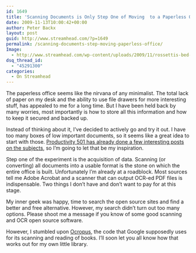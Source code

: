 ```yaml
---
id: 1649
title: 'Scanning Documents is Only Step One of Moving  to a Paperless Office'
date: 2009-11-13T10:00:42+00:00
author: Peter Backx
layout: post
guid: http://www.streamhead.com/?p=1649
permalink: /scanning-documents-step-moving-paperless-office/
Image:
  - http://www.streamhead.com/wp-content/uploads/2009/11/rossettis-bed-project-gutenberg.png
dsq_thread_id:
  - "45291300"
categories:
  - On Streamhead
---
```

The paperless office seems like the nirvana of any minimalist. The total lack of paper on my desk and the ability to use file drawers for more interesting stuff, has appealed to me for a long time. But I have been held back by many worries, most importantly is how to store all this information and how to keep it secured and backed up.

Instead of thinking about it, I&#8217;ve decided to actively go and try it out. I have too many boxes of low important documents, so it seems like a great idea to start with those. <a title="Productivity 501 Paperless Office Experiments" href="http://www.productivity501.com/paperless-office-experiment/330/" target="_blank">Productivity 501 has already done a few interesting posts on the subjects</a>, so I&#8217;m going to let that be my inspiration.

Step one of the experiment is the acquisition of data. Scanning (or converting) all documents into a usable format is the stone on which the entire office is built. Unfortunately I&#8217;m already at a roadblock. Most sources tell me Adobe Acrobat and a scanner that can output OCR-ed PDF files is indispensable. Two things I don&#8217;t have and don&#8217;t want to pay for at this stage.

My inner geek was happy, time to search the open source sites and find a better and free alternative. However, my search didn&#8217;t turn out too many options. Please shoot me a message if you know of some good scanning and OCR open source software.

However, I stumbled upon <a title="ocropus" href="http://code.google.com/p/ocropus/" target="_blank">Ocropus</a>, the code that Google supposedly uses for its scanning and reading of books. I&#8217;ll soon let you all know how that works out for my own little library.

<!-- AddThis Advanced Settings generic via filter on the_content -->

<!-- AddThis Share Buttons generic via filter on the_content -->